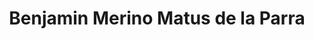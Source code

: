 ---
title: "Benjamin Merino Matus de la Parra"
image: "images/team/generico-M.jpg"
jobtitle: "Ayudante - Curso Robótica"
category: estudiante
linkedinurl: ""
weight: 13
---